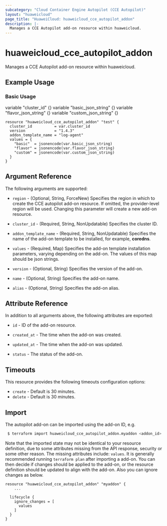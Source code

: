 ```yaml
---
subcategory: "Cloud Container Engine Autopilot (CCE Autopilot)"
layout: "huaweicloud"
page_title: "HuaweiCloud: huaweicloud_cce_autopilot_addon"
description: |-
  Manages a CCE Autopilot add-on resource within huaweicloud.
---
```


# huaweicloud_cce_autopilot_addon

Manages a CCE Autopilot add-on resource within huaweicloud.

## Example Usage

### Basic Usage

variable "cluster_id" {}
variable "basic_json_string" {}
variable "flavor_json_string" {}
variable "custom_json_string" {}

```hcl
resource "huaweicloud_cce_autopilot_addon" "test" {
  cluster_id          = var.cluster_id
  version             = "1.4.3"
  addon_template_name = "log-agent"
  values = {
    "basic"  = jsonencode(var.basic_json_string)
    "flavor" = jsonencode(var.flavor_json_string)
    "custom" = jsonencode(var.custom_json_string)
  }
}
```

## Argument Reference

The following arguments are supported:

* `region` - (Optional, String, ForceNew) Specifies the region in which to create the CCE autopilot add-on resource.
  If omitted, the provider-level region will be used. Changing this parameter will create a new add-on resource.

* `cluster_id` - (Required, String, NonUpdatable) Specifies the cluster ID.

* `addon_template_name` - (Required, String, NonUpdatable) Specifies the name of the add-on template to be installed,
  for example, **coredns**.

* `values` - (Required, Map) Specifies the add-on template installation parameters, varying depending on the add-on.
  The values of this map should be json strings.

* `version` - (Optional, String) Specifies the version of the add-on.

* `name` - (Optional, String) Specifies the add-on name.

* `alias` - (Optional, String) Specifies the add-on alias.

## Attribute Reference

In addition to all arguments above, the following attributes are exported:

* `id` - ID of the add-on resource.
  
* `created_at` - The time when the add-on was created.

* `updated_at` - The time when the add-on was updated.

* `status` - The status of the add-on.

## Timeouts

This resource provides the following timeouts configuration options:

* `create` - Default is 30 minutes.
* `delete` - Default is 30 minutes.

## Import

The autopilot add-on can be imported using the add-on ID, e.g.

```bash
 $ terraform import huaweicloud_cce_autopilot_addon.myaddon <addon_id>
```

Note that the imported state may not be identical to your resource definition, due to some attributes missing from the
API response, security or some other reason. The missing attributes include: `values`. It is generally
recommended running `terraform plan` after importing a add-on. You can then decide if changes should be applied to
the add-on, or the resource definition should be updated to align with the add-on. Also you can ignore changes as
below.

```hcl
resource "huaweicloud_cce_autopilot_addon" "myaddon" {
    ...

  lifecycle {
    ignore_changes = [
      values
    ]
  }
}
```
